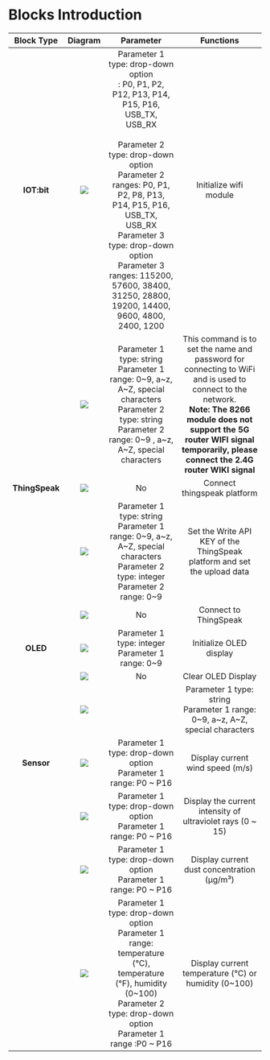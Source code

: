 ﻿---
sidebar_position: 6
sidebar_label: Blocks Introduction
---

# Blocks Introduction

| Block Type | Diagram | Parameter | Functions |
| :-: | :-: | :-: | :-: |
| **IOT:bit** | ![](https://wiki-media-ef.oss-cn-hongkong.aliyuncs.com/i18n/en/docusaurus-plugin-content-docs/current/microbit/interesting-case/microbit-smart-climate-kit/about-the-microbit-smart-climate-kit/images/blocks-01.png) | Parameter 1 type: drop-down option<br />: P0, P1, P2, P12, P13, P14, P15, P16, USB_TX, USB_RX<br /><br />Parameter 2 type: drop-down option<br />Parameter 2 ranges: P0, P1, P2, P8, P13, P14, P15, P16, USB_TX, USB_RX<br />Parameter 3 type: drop-down option<br />Parameter 3 ranges: 115200, 57600, 38400, 31250, 28800, 19200, 14400, 9600, 4800, 2400, 1200 | Initialize wifi module |
|  | ![](https://wiki-media-ef.oss-cn-hongkong.aliyuncs.com/i18n/en/docusaurus-plugin-content-docs/current/microbit/interesting-case/microbit-smart-climate-kit/about-the-microbit-smart-climate-kit/images/blocks-02.png) | Parameter 1 type: string<br />Parameter 1 range: 0~9, a~z, A~Z, special characters<br />Parameter 2 type: string<br />Parameter 2 range: 0~9 , a~z, A~Z, special characters | This command is to set the name and password for connecting to WiFi and is used to connect to the network. <br />**Note: The 8266 module does not support the 5G router WIFI signal temporarily, please connect the 2.4G router WIKI signal** | Connect to wifi |
| **ThingSpeak** | ![](https://wiki-media-ef.oss-cn-hongkong.aliyuncs.com/i18n/en/docusaurus-plugin-content-docs/current/microbit/interesting-case/microbit-smart-climate-kit/about-the-microbit-smart-climate-kit/images/blocks-03.png) | No | Connect thingspeak platform |
|  | ![](https://wiki-media-ef.oss-cn-hongkong.aliyuncs.com/i18n/en/docusaurus-plugin-content-docs/current/microbit/interesting-case/microbit-smart-climate-kit/about-the-microbit-smart-climate-kit/images/blocks-04.png) | Parameter 1 type: string<br />Parameter 1 range: 0~9, a~z, A~Z, special characters<br />Parameter 2 type: integer<br />Parameter 2 range: 0~9 | Set the Write API KEY of the ThingSpeak platform and set the upload data |
|  | ![](https://wiki-media-ef.oss-cn-hongkong.aliyuncs.com/i18n/en/docusaurus-plugin-content-docs/current/microbit/interesting-case/microbit-smart-climate-kit/about-the-microbit-smart-climate-kit/images/blocks-05.png) | No | Connect to ThingSpeak |
| **OLED** | ![](https://wiki-media-ef.oss-cn-hongkong.aliyuncs.com/i18n/en/docusaurus-plugin-content-docs/current/microbit/interesting-case/microbit-smart-climate-kit/about-the-microbit-smart-climate-kit/images/blocks-06.png) | Parameter 1 type: integer<br />Parameter 1 range: 0~9 | Initialize OLED display |
| | ![](https://wiki-media-ef.oss-cn-hongkong.aliyuncs.com/i18n/en/docusaurus-plugin-content-docs/current/microbit/interesting-case/microbit-smart-climate-kit/about-the-microbit-smart-climate-kit/images/blocks-07.png) | No | Clear OLED Display |
| | ![](https://wiki-media-ef.oss-cn-hongkong.aliyuncs.com/i18n/en/docusaurus-plugin-content-docs/current/microbit/interesting-case/microbit-smart-climate-kit/about-the-microbit-smart-climate-kit/images/blocks-08.png) ||Parameter 1 type: string<br />Parameter 1 range: 0~9, a~z, A~Z, special characters<br /> | OLED display shows string |
| **Sensor** | ![](https://wiki-media-ef.oss-cn-hongkong.aliyuncs.com/i18n/en/docusaurus-plugin-content-docs/current/microbit/interesting-case/microbit-smart-climate-kit/about-the-microbit-smart-climate-kit/images/blocks-09.png) | Parameter 1 type: drop-down option<br />Parameter 1 range: P0 ~ P16 | Display current wind speed (m/s) |
| | ![](https://wiki-media-ef.oss-cn-hongkong.aliyuncs.com/i18n/en/docusaurus-plugin-content-docs/current/microbit/interesting-case/microbit-smart-climate-kit/about-the-microbit-smart-climate-kit/images/blocks-10.png) | Parameter 1 type: drop-down option<br />Parameter 1 range: P0 ~ P16 | Display the current intensity of ultraviolet rays (0 ~ 15) |
| | ![](https://wiki-media-ef.oss-cn-hongkong.aliyuncs.com/i18n/en/docusaurus-plugin-content-docs/current/microbit/interesting-case/microbit-smart-climate-kit/about-the-microbit-smart-climate-kit/images/blocks-11.png) | Parameter 1 type: drop-down option<br />Parameter 1 range: P0 ~ P16 | Display current dust concentration (μg/m³) |
| | ![](https://wiki-media-ef.oss-cn-hongkong.aliyuncs.com/i18n/en/docusaurus-plugin-content-docs/current/microbit/interesting-case/microbit-smart-climate-kit/about-the-microbit-smart-climate-kit/images/blocks-12.png) | Parameter 1 type: drop-down option<br />Parameter 1 range: temperature (°C), temperature (°F), humidity (0~100)<br /> Parameter 2 type: drop-down option<br />Parameter 1 range :P0 ~ P16 | Display current temperature (℃) or humidity (0~100) |
